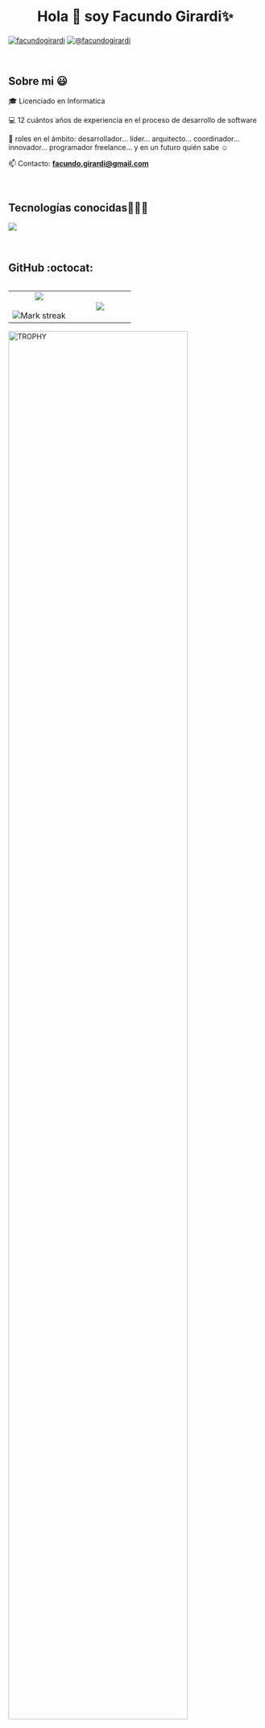 <h1 align="center">Hola 👋  soy Facundo Girardi✨ </h1>

<p align="left">
  <a href="https://linkedin.com/in/facundo-girardi" target="blank"><img align="center" src="https://img.shields.io/badge/LinkedIn-0077B5?style=for-the-badge&logo=linkedin&logoColor=white" alt="facundogirardi"/></a>
<a href = "mailto:facundo.girardi@gmail.com" target="blank"><img align="center" src="https://img.shields.io/badge/Gmail-D14836?style=for-the-badge&logo=gmail&logoColor=white" alt="@facundogirardi"  /></a>
  </p>
<br>
<h2>Sobre mi 😃</h2>
<!--Intro start-->

<p align="left">
🎓 Licenciado en Informatica

💻 12 cuántos años de experiencia en el proceso de desarrollo de software

📝 roles en el ámbito: desarrollador... líder... arquitecto... coordinador... innovador... programador freelance... y en un futuro quién sabe ☺️

📫 Contacto: **facundo.girardi@gmail.com**

<!--Intro end-->
  </p>
<br>

<h2 >Tecnologías conocidas👨🏻‍💻</h2>
<!--tech stack icons-->
<p align="left">
  <a href="https://skillicons.dev">
    <img src="https://skillicons.dev/icons?i=androidstudio,kotlin,cpp,java,py,react,r,css,html,js,nodejs,nginx,nestjs,mysql,redis,mongodb,jquery,firebase,jenkins,express,git,github,docker,kubernetes,materialui,postman,eclipse,vscode,powershell,bash,linux,&perline=12" />
  </a>
</p>

<!------------------------->
  </p>
</div>
<br>

<h2>GitHub :octocat:</h2>
<!--- stats & Trophy (start) -->
<p align="center">
  <!--- stats (start) -->
<table align="left">
<tr border="none">
<td width="50%" align="center">

  <img  align="center"  src="https://github-readme-stats.vercel.app/api?username=facundogirardi&theme=dark&show_icons=true&count_private=true" />
  <br></br>
  <img  title="🔥 Get streak stats for your profile at git.io/streak-stats" alt="Mark streak" src="https://github-readme-streak-stats.herokuapp.com/?user=facundogirardi&theme=dark&hide_border=false" /> 
</td>

<td width="50%" align="center">

  <img  align="center"  src="https://github-readme-stats.anuraghazra1.vercel.app/api/top-langs/?username=facundogirardi&theme=dark&hide_border=false&no-bg=true&no-frame=true&langs_count=10"/>

  </td>
</tr>
</table>
<!--- stats (end) -->

<!--- trophy (start) -->
<div align=left>
  <a href="https://github.com/ryo-ma/github-profile-trophy" title="Go to Source">
      <img align="center" width=84% src="https://github-profile-trophy.vercel.app/?username=facundogirardi&theme=radical&row=1&column=7&margin-h=15&margin-w=5&no-bg=true" alt="TROPHY" />
    </a>
</div>
<!--- trophy (start) -->

</p>        
<!--- stats (end) -->

